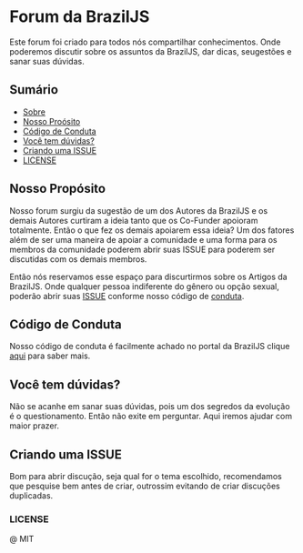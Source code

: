 # Forum da BrazilJS
 Este forum foi criado para todos nós compartilhar conhecimentos. Onde poderemos discutir sobre os assuntos da BrazilJS, dar dicas, seugestões e sanar suas dúvidas.

## Sumário
* [Sobre](#forum-da-braziljs)
* [Nosso Proósito](#nosso-propósito)
* [Código de Conduta](#código-de-conduta)
* [Você tem dúvidas?](#você-tem-dúvidas)
* [Criando uma ISSUE](#criando-uma-issue)
* [LICENSE](#license)

## Nosso Propósito
 Nosso forum surgiu da sugestão de um dos Autores da BrazilJS e os demais Autores curtiram a ideia tanto que os Co-Funder apoioram totalmente. Então o que fez os demais apoiarem essa ideia? Um dos fatores além de ser uma maneira de apoiar a comunidade e uma forma para os membros da comunidade poderem abrir suas ISSUE para poderem ser discutidas com os demais membros.

 Então nós reservamos esse espaço para discurtirmos sobre os Artigos da BrazilJS. Onde qualquer pessoa indiferente do gênero ou opção sexual, poderão abrir suas [ISSUE](https://github.com/braziljs/forum/issues) conforme nosso código de [conduta](#código-de-conduta).

## Código de Conduta
 Nosso código de conduta é facilmente achado no portal da BrazilJS clique [aqui](https://braziljs.org/coc/) para saber mais.

## Você tem dúvidas?
 Não se acanhe em sanar suas dúvidas, pois um dos segredos da evolução é o questionamento. Então não exite em perguntar. Aqui iremos ajudar com maior prazer.

## Criando uma ISSUE
 Bom para abrir discução, seja qual for o tema escolhido, recomendamos que pesquise bem antes de criar, outrossim evitando de criar discuções duplicadas. 

### LICENSE
 @ MIT